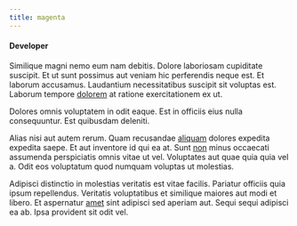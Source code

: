 ```yaml
---
title: magenta
---
```


#### Developer

Similique magni nemo eum nam debitis. Dolore laboriosam cupiditate suscipit. Et ut sunt possimus aut veniam hic perferendis neque est. Et laborum accusamus. Laudantium necessitatibus suscipit sit voluptas est. Laborum tempore [dolorem](/earum/quo/dolorem/assurance_blue_archive.md) at ratione exercitationem ex ut.

Dolores omnis voluptatem in odit eaque. Est in officiis eius nulla consequuntur. Est quibusdam deleniti.

Alias nisi aut autem rerum. Quam recusandae [aliquam](/consequatur/ipsam/steel_namibia_kiribati.md) dolores expedita expedita saepe. Et aut inventore id qui ea at. Sunt [non](/eos/est/autem/baby__tools_&_kids_silver_drive.md) minus occaecati assumenda perspiciatis omnis vitae ut vel. Voluptates aut quae quia quia vel a. Odit eos voluptatum quod numquam voluptas ut molestias.

Adipisci distinctio in molestias veritatis est vitae facilis. Pariatur officiis quia ipsum repellendus. Veritatis voluptatibus et similique maiores aut modi et libero. Et aspernatur [amet](/facere/adipisci/practical_plastic_sausages.md) sint adipisci sed aperiam aut. Sequi sequi adipisci ea ab. Ipsa provident sit odit vel.
